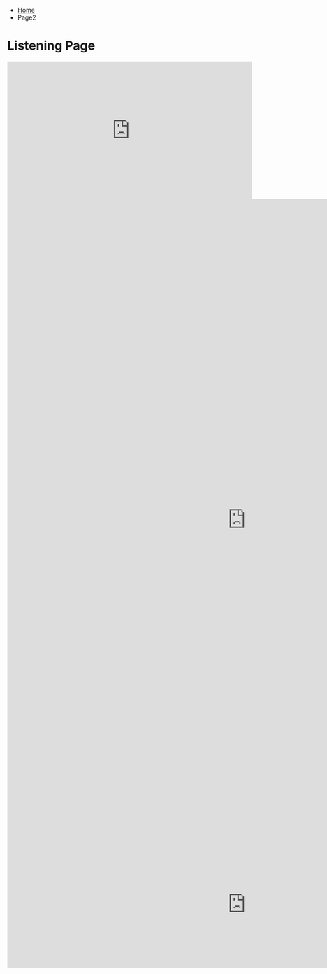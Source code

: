 


<ul class="breadcrumb">
  <li><a href="index.html">Home</a></li>
  <li>Page2</li>
</ul>
<h1>Listening Page</h1>

<iframe width="560" height="315" src="https://www.youtube.com/embed/V1bFr2SWP1I" frameborder="0" allowfullscreen></iframe>

<iframe src="https://h5p.org/h5p/embed/136141" width="1090" height="1468" frameborder="0" allowfullscreen="allowfullscreen"></iframe><script src="https://h5p.org/sites/all/modules/h5p/library/js/h5p-resizer.js" charset="UTF-8"></script>

<iframe src="https://h5p.org/h5p/embed/136158" width="1090" height="291" frameborder="0" allowfullscreen="allowfullscreen"></iframe><script src="https://h5p.org/sites/all/modules/h5p/library/js/h5p-resizer.js" charset="UTF-8"></script>
